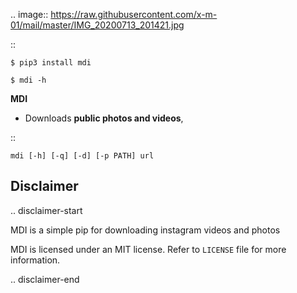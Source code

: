 .. image:: https://raw.githubusercontent.com/x-m-01/mail/master/IMG_20200713_201421.jpg


::

    $ pip3 install mdi

    $ mdi -h

**MDI**

- Downloads **public photos and videos**,


::

    mdi [-h] [-q] [-d] [-p PATH] url



Disclaimer
----------

.. disclaimer-start

MDI is a simple pip for downloading instagram videos and photos

MDI is licensed under an MIT license. Refer to ``LICENSE`` file for more information.

.. disclaimer-end
